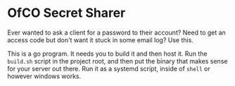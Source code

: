# OfCO Secret Sharer

Ever wanted to ask a client for a password to their account? Need to get an access code but don't want it stuck in some email log? Use this.

This is a go program. It needs you to build it and then host it. Run the `build.sh` script in the project root, and then put the binary that makes sense for your server out there. Run it as a systemd script, inside of `shell` or however windows works.
